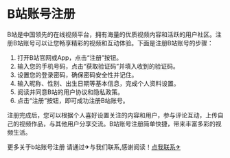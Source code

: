 # B站账号注册

B站是中国领先的在线视频平台，拥有海量的优质视频内容和活跃的用户社区。注册B站账号可以让您畅享精彩的视频和互动体验。下面是注册B站账号的步骤：

1. 打开B站官网或App，点击“注册”按钮。
2. 输入您的手机号码，点击“获取验证码”并填入收到的验证码。
3. 设置您的登录密码，确保密码安全性并记住。
4. 输入昵称、性别、出生日期等基本信息，完成个人资料设置。
5. 阅读并同意B站的用户协议和隐私政策。
6. 点击“注册”按钮，即可成功注册B站账号。

注册完成后，您可以根据个人喜好设置关注的内容和用户，参与评论互动，上传自己的视频作品，与其他用户分享交流。B站账号注册简单快捷，带来丰富多彩的视频生活。

更多关于b站账号注册 请通过✈与我们联系,感谢阅读！[点我联系✈](https://chat.G208.com)